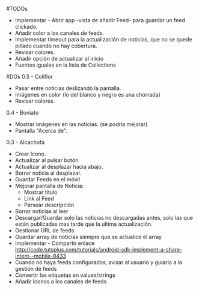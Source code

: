 #TODOs

- Implementar - Abrir app -vista de añadir Feed-  para guardar un feed clickado.
- Añadir color a los canales de feeds.
- Implementar timeout para la actualización de noticias, que no se quede pillado cuando no hay cobertura.
- Revisar colores.
- Añadir opción de actualizar al inicio
- Fuentes iguales en la lista de Collections


#DOs
0.5 - Coliflor
- Pasar entre noticias deslizando la pantalla.
- Imágenes en color (lo del blanco y negro es una chorrada)
- Revisar colores.


0.4 - Boniato
- Mostrar imágenes en las noticias. (se podría mejorar)
- Pantalla "Acerca de".


0.3 - Alcachofa
- Crear Icono.
- Actualizar al pulsar botón.
- Actualizar al desplazar hacia abajo.
- Borrar noticia al desplazar.
- Guardar Feeds en el móvil
- Mejorar pantalla de Noticia:
  - Mostrar título
  - Link al Feed
  - Parsear descripción
- Borrar noticias al leer
- Descargar/Guardar solo las noticias no descargadas antes, solo las que están publicadas mas tarde que la ultima actualización.
- Gestionar URL de feeds
- Guardar array de noticias siempre que se actualice el array
- Implementar - Compartir enlace
http://code.tutsplus.com/tutorials/android-sdk-implement-a-share-intent--mobile-8433
- Cuando no haya feeds configurados, avisar al usuario y guiarlo a la gestión de feeds
- Convertir las etiquetas en values/strings
- Añadir Iconos a los canales de feeds
